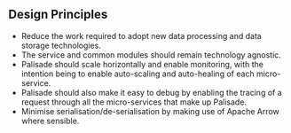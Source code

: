 ## Design Principles
* Reduce the work required to adopt new data processing and data storage technologies.
* The service and common modules should remain technology agnostic.
* Palisade should scale horizontally and enable monitoring, with the intention being to enable auto-scaling and auto-healing of each micro-service.
* Palisade should also make it easy to debug by enabling the tracing of a request through all the micro-services that make up Palisade.
* Minimise serialisation/de-serialisation by making use of Apache Arrow where sensible.